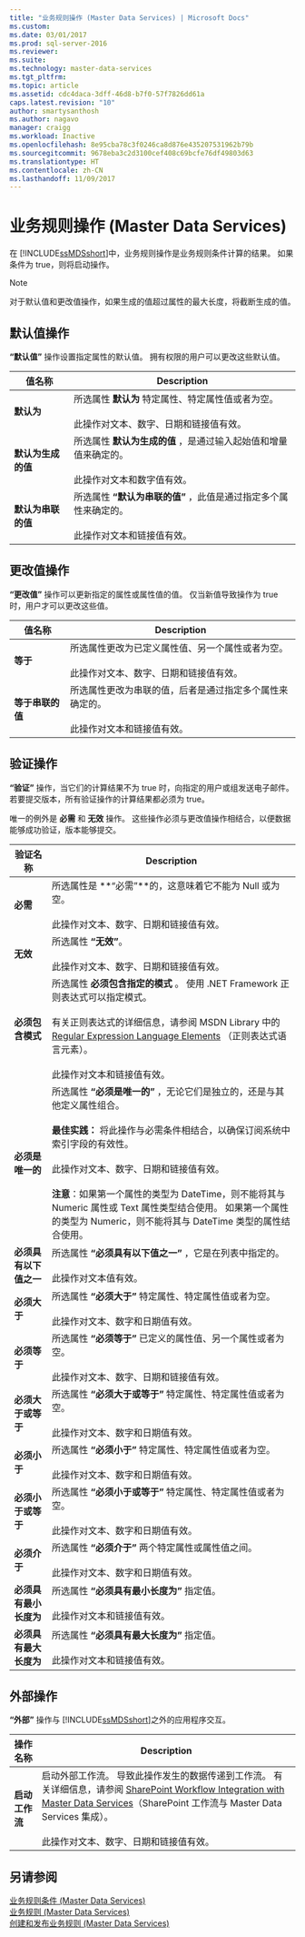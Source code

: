 ```yaml
---
title: "业务规则操作 (Master Data Services) | Microsoft Docs"
ms.custom: 
ms.date: 03/01/2017
ms.prod: sql-server-2016
ms.reviewer: 
ms.suite: 
ms.technology: master-data-services
ms.tgt_pltfrm: 
ms.topic: article
ms.assetid: cdc4daca-3dff-46d8-b7f0-57f7826dd61a
caps.latest.revision: "10"
author: smartysanthosh
ms.author: nagavo
manager: craigg
ms.workload: Inactive
ms.openlocfilehash: 8e95cba78c3f0246ca8d876e435207531962b79b
ms.sourcegitcommit: 9678eba3c2d3100cef408c69bcfe76df49803d63
ms.translationtype: HT
ms.contentlocale: zh-CN
ms.lasthandoff: 11/09/2017
---
```

# <a name="business-rule-actions-master-data-services"></a>业务规则操作 (Master Data Services)
  在 [!INCLUDE[ssMDSshort](../includes/ssmdsshort-md.md)]中，业务规则操作是业务规则条件计算的结果。 如果条件为 true，则将启动操作。  
  
> [!NOTE]  
>  对于默认值和更改值操作，如果生成的值超过属性的最大长度，将截断生成的值。  
  
## <a name="default-value-actions"></a>默认值操作  
 **“默认值”** 操作设置指定属性的默认值。 拥有权限的用户可以更改这些默认值。  
  
|值名称|Description|  
|----------------|-----------------|  
|**默认为**|所选属性 **默认为** 特定属性、特定属性值或者为空。<br /><br /> 此操作对文本、数字、日期和链接值有效。|  
|**默认为生成的值**|所选属性 **默认为生成的值** ，是通过输入起始值和增量值来确定的。<br /><br /> 此操作对文本和数字值有效。|  
|**默认为串联的值**|所选属性 **“默认为串联的值”** ，此值是通过指定多个属性来确定的。<br /><br /> 此操作对文本和链接值有效。|  
  
## <a name="change-value-actions"></a>更改值操作  
 **“更改值”** 操作可以更新指定的属性或属性值的值。 仅当新值导致操作为 true 时，用户才可以更改这些值。  
  
|值名称|Description|  
|----------------|-----------------|  
|**等于**|所选属性更改为已定义属性值、另一个属性或者为空。<br /><br /> 此操作对文本、数字、日期和链接值有效。|  
|**等于串联的值**|所选属性更改为串联的值，后者是通过指定多个属性来确定的。<br /><br /> 此操作对文本和链接值有效。|  
  
## <a name="validation-actions"></a>验证操作  
 **“验证”** 操作，当它们的计算结果不为 true 时，向指定的用户或组发送电子邮件。 若要提交版本，所有验证操作的计算结果都必须为 true。  
  
 唯一的例外是 **必需** 和 **无效** 操作。 这些操作必须与更改值操作相结合，以便数据能够成功验证，版本能够提交。  
  
|验证名称|Description|  
|---------------------|-----------------|  
|**必需**|所选属性是 **“必需”**的，这意味着它不能为 Null 或为空。<br /><br /> 此操作对文本、数字、日期和链接值有效。|  
|**无效**|所选属性 **“无效”**。<br /><br /> 此操作对文本、数字、日期和链接值有效。|  
|**必须包含模式**|所选属性 **必须包含指定的模式** 。 使用 .NET Framework 正则表达式可以指定模式。<br /><br /> 有关正则表达式的详细信息，请参阅 MSDN Library 中的 [Regular Expression Language Elements](http://go.microsoft.com/fwlink/?LinkId=164401) （正则表达式语言元素）。<br /><br /> 此操作对文本和链接值有效。|  
|**必须是唯一的**|所选属性 **“必须是唯一的”** ，无论它们是独立的，还是与其他定义属性组合。<br /><br /> **最佳实践：** 将此操作与必需条件相结合，以确保订阅系统中索引字段的有效性。<br /><br /> 此操作对文本、数字、日期和链接值有效。<br /><br /> **注意**：如果第一个属性的类型为 DateTime，则不能将其与 Numeric 属性或 Text 属性类型结合使用。 如果第一个属性的类型为 Numeric，则不能将其与 DateTime 类型的属性结合使用。|  
|**必须具有以下值之一**|所选属性 **“必须具有以下值之一”** ，它是在列表中指定的。<br /><br /> 此操作对文本值有效。|  
|**必须大于**|所选属性 **“必须大于”** 特定属性、特定属性值或者为空。<br /><br /> 此操作对文本、数字和日期值有效。|  
|**必须等于**|所选属性 **“必须等于”** 已定义的属性值、另一个属性或者为空。<br /><br /> 此操作对文本、数字、日期和链接值有效。|  
|**必须大于或等于**|所选属性 **“必须大于或等于”** 特定属性、特定属性值或者为空。<br /><br /> 此操作对文本、数字和日期值有效。|  
|**必须小于**|所选属性 **“必须小于”** 特定属性、特定属性值或者为空。<br /><br /> 此操作对文本、数字和日期值有效。|  
|**必须小于或等于**|所选属性 **“必须小于或等于”** 特定属性、特定属性值或者为空。<br /><br /> 此操作对文本、数字和日期值有效。|  
|**必须介于**|所选属性 **“必须介于”** 两个特定属性或属性值之间。<br /><br /> 此操作对文本、数字和日期值有效。|  
|**必须具有最小长度为**|所选属性 **“必须具有最小长度为”** 指定值。<br /><br /> 此操作对文本和链接值有效。|  
|**必须具有最大长度为**|所选属性 **“必须具有最大长度为”** 指定值。<br /><br /> 此操作对文本和链接值有效。|  
  
## <a name="external-action"></a>外部操作  
 **“外部”** 操作与 [!INCLUDE[ssMDSshort](../includes/ssmdsshort-md.md)]之外的应用程序交互。  
  
|操作名称|Description|  
|-----------------|-----------------|  
|**启动工作流**|启动外部工作流。 导致此操作发生的数据传递到工作流。 有关详细信息，请参阅 [SharePoint Workflow Integration with Master Data Services](http://msdn.microsoft.com/library/gg690195.aspx)（SharePoint 工作流与 Master Data Services 集成）。<br /><br /> 此操作对文本、数字、日期和链接值有效。|  
  
## <a name="see-also"></a>另请参阅  
 [业务规则条件 (Master Data Services)](../master-data-services/business-rule-conditions-master-data-services.md)   
 [业务规则 (Master Data Services)](../master-data-services/business-rules-master-data-services.md)   
 [创建和发布业务规则 (Master Data Services)](../master-data-services/create-and-publish-a-business-rule-master-data-services.md)  
  
  

